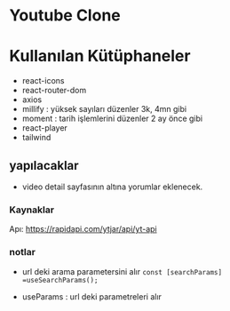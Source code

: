 # Youtube Clone


# Kullanılan Kütüphaneler
- react-icons
- react-router-dom
- axios
- millify  : yüksek sayıları düzenler 3k, 4mn gibi
- moment : tarih işlemlerini düzenler  2 ay önce gibi 
- react-player
- tailwind

## yapılacaklar

-  video detail sayfasının altına yorumlar eklenecek. 

### Kaynaklar
 Apı: https://rapidapi.com/ytjar/api/yt-api

### notlar

  - url deki arama parametersini alır
  `const [searchParams] =useSearchParams();`

  - useParams : url deki parametreleri alır